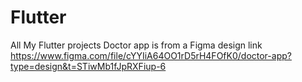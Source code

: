 # Flutter
All My Flutter projects
Doctor app is from a Figma design 
link https://www.figma.com/file/cYYIiA64OO1rD5rH4FOfK0/doctor-app?type=design&t=STiwMb1fJpRXFiup-6
